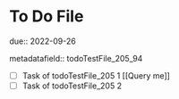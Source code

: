 # To Do File

due:: 2022-09-26

metadatafield:: todoTestFile_205\_94

- [ ] Task of todoTestFile_205 1 [[Query me]]
- [ ] Task of todoTestFile_205 2
